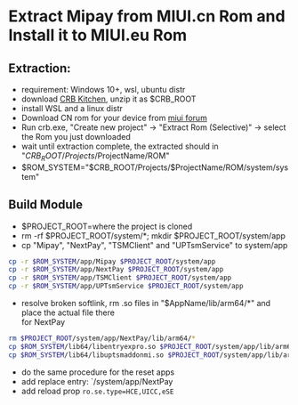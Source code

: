 # Extract Mipay from MIUI.cn Rom and Install it to MIUI.eu Rom

## Extraction:

- requirement: Windows 10+, wsl, ubuntu distr
- download [CRB Kitchen](https://forum.xda-developers.com/t/tool-windows-kitchen-crb-v3-0-0-beta15.3947779/#post-85024807), unzip it as $CRB_ROOT
- install WSL and a linux distr
- Download CN rom for your device from [miui forum](https://web.vip.miui.com/page/info/mio/mio/detail?postId=37093637&app_version=dev.20051)
- Run crb.exe, "Create new project" -> "Extract Rom (Selective)" -> select the Rom you just downloaded
- wait until extraction complete, the extracted should in "$CRB_ROOT/Projects/$ProjectName/ROM"
- $ROM_SYSTEM="$CRB_ROOT/Projects/$ProjectName/ROM/system/system"

## Build Module

- $PROJECT_ROOT=where the project is cloned
- rm -rf $PROJECT_ROOT/system/*; mkdir $PROJECT_ROOT/system/app
- cp "Mipay", "NextPay", "TSMClient" and "UPTsmService" to system/app</br>

```bash
cp -r $ROM_SYSTEM/app/Mipay $PROJECT_ROOT/system/app
cp -r $ROM_SYSTEM/app/NextPay $PROJECT_ROOT/system/app
cp -r $ROM_SYSTEM/app/TSMClient $PROJECT_ROOT/system/app
cp -r $ROM_SYSTEM/app/UPTsmService $PROJECT_ROOT/system/app
```

- resolve broken softlink, rm .so files in "$AppName/lib/arm64/*" and place the actual file there</br>for NextPay

```bash
rm $PROJECT_ROOT/system/app/NextPay/lib/arm64/*
cp $ROM_SYSTEM/lib64/libentryexpro.so $PROJECT_ROOT/system/app/lib/arm64
cp $ROM_SYSTEM/lib64/libuptsmaddonmi.so $PROJECT_ROOT/system/app/lib/arm64
```

- do the same procedure for the reset apps
- add replace entry: `/system/app/NextPay
- add reload prop `ro.se.type=HCE,UICC,eSE`
